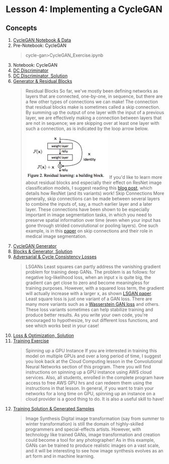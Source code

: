 # Lesson 4: Implementing a CycleGAN

## Concepts

1. [CycleGAN Notebook & Data](https://www.youtube.com/watch?v=pVBu1aL8evA)
1. Pre-Notebook: CycleGAN
	> cycle-gan>CycleGAN_Exercise.ipynb
1. Notebook: CycleGAN
1. [DC Discriminator](https://www.youtube.com/watch?time_continue=12&v=93kh2l6C7Bw)
1. [DC Discriminator, Solution](https://www.youtube.com/watch?time_continue=14&v=XaxOFzOpves)
1. [Generator & Residual Blocks](https://www.youtube.com/watch?v=AYIq7cUjLMs)
	> Residual Blocks
	> So far, we've mostly been defining networks as layers that are connected, one-by-one, in sequence, but there are a few other types of connections we can make! The connection that residual blocks make is sometimes called a skip connection. By summing up the output of one layer with the input of a previous layer, we are effectively making a connection between layers that are not in sequence; we are skipping over at least one layer with such a connection, as is indicated by the loop arrow below.
	![Residual_block](images/residual.png)
	If you'd like to learn more about residual blocks and especially their effect on ResNet image classification models, I suggest reading this [blog post](https://towardsdatascience.com/an-overview-of-resnet-and-its-variants-5281e2f56035), which details how ResNet (and its variants) work!
	> Skip Connections
	More generally, skip connections can be made between several layers to combine the inputs of, say, a much earlier layer and a later layer. These connections have been shown to be especially important in image segmentation tasks, in which you need to preserve spatial information over time (even when your input has gone through strided convolutional or pooling layers). One such example, is in this [paper](https://arxiv.org/abs/1608.04117) on skip connections and their role in medical image segmentation.
1. [CycleGAN Generator](https://www.youtube.com/watch?time_continue=20&v=StfeBXCuaOI)
1. [Blocks & Generator, Solution](https://www.youtube.com/watch?time_continue=18&v=IPKbiwLIcvA)
1. [Adversarial & Cycle Consistency Losses](https://www.youtube.com/watch?v=-OO9pb8EyJI)
	> LSGANs
	> Least squares can partly address the vanishing gradient problem for training deep GANs. The problem is as follows: for negative log-likelihood loss, when an input x is quite big, the gradient can get close to zero and become meaningless for training purposes. However, with a squared loss term, the gradient will actually increase with a larger x, as shown [LSGAN paper](https://arxiv.org/abs/1611.04076).
	> Least square loss is just one variant of a GAN loss. There are many more variants such as a [Wasserstein GAN loss](https://arxiv.org/abs/1701.07875) and others. These loss variants sometimes can help stabilize training and produce better results. As you write your own code, you're encouraged to hypothesize, try out different loss functions, and see which works best in your case!
1. [Loss & Optimization, Solution](https://www.youtube.com/watch?time_continue=20&v=0H86-nQ3qSE)
1. [Training Exercise](https://www.youtube.com/watch?time_continue=50&v=F5_tK9lo9y0)
	> Spinning up a GPU Instance
	> If you are interested in training this model on multiple GPUs and over a long period of time, I suggest you look back at the Cloud Computing lesson in the Convolutional Neural Networks section of this program. There you will find instructions on spinning up a GPU instance using AWS cloud services. Also, all students, enrolled in the complete program have access to free AWS GPU hrs and can redeem them using the instructions in that lesson.
	> In general, if you want to train your networks for a long time on GPU, spinning up an instance on a cloud provider is a good thing to do. It is also a useful skill to have!
1. [Training Solution & Generated Samples](https://www.youtube.com/watch?time_continue=5&v=Cl3oSLG9dpA)
	> Image Synthesis
	> Digital image transformation (say from summer to winter transformation) is still the domain of highly-skilled programmers and special-effects artists. However, with technology like trained GANs, image transformation and creation could become a tool for any photographer! As in this example, GANs can be trained to produce realistic images on a vast scale, and it will be interesting to see how image synthesis evolves as an art form and in machine learning.




